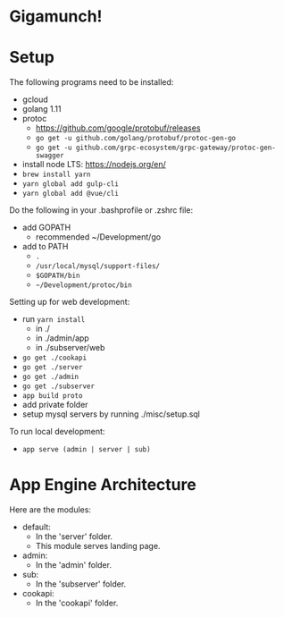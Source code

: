 # Gigamunch!

# Setup
The following programs need to be installed:
  - gcloud
  - golang 1.11
  - protoc 
    - https://github.com/google/protobuf/releases 
    - `go get -u github.com/golang/protobuf/protoc-gen-go`
    - `go get -u github.com/grpc-ecosystem/grpc-gateway/protoc-gen-swagger`
  - install node LTS: https://nodejs.org/en/
  - `brew install yarn`
  - `yarn global add gulp-cli`
  - `yarn global add @vue/cli`

Do the following in your .bashprofile or .zshrc file:
  - add GOPATH
    - recommended ~/Development/go
  - add to PATH
    - `.` 
    - `/usr/local/mysql/support-files/`
    - `$GOPATH/bin`
    - `~/Development/protoc/bin`

Setting up for web development:
  - run `yarn install`
    - in ./
    - in ./admin/app
    - in ./subserver/web
  - `go get ./cookapi`
  - `go get ./server`
  - `go get ./admin`
  - `go get ./subserver`
  - `app build proto`
  - add private folder
  - setup mysql servers by running ./misc/setup.sql

To run local development:
  - `app serve (admin | server | sub)`

# App Engine Architecture
Here are the modules:
  - default:
    - In the 'server' folder.
    - This module serves landing page.
  - admin:
    - In the 'admin' folder.
  - sub:
    - In the 'subserver' folder.
  - cookapi:
    - In the 'cookapi' folder.